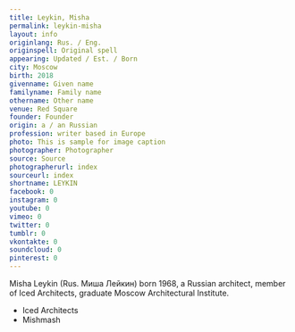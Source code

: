```yaml
---
title: Leykin, Misha
permalink: leykin-misha
layout: info
originlang: Rus. / Eng.
originspell: Original spell
appearing: Updated / Est. / Born
city: Moscow
birth: 2018
givenname: Given name
familyname: Family name
othername: Other name
venue: Red Square
founder: Founder
origin: a / an Russian
profession: writer based in Europe
photo: This is sample for image caption
photographer: Photographer
source: Source
photographerurl: index
sourceurl: index
shortname: LEYKIN
facebook: 0
instagram: 0
youtube: 0
vimeo: 0
twitter: 0
tumblr: 0
vkontakte: 0
soundcloud: 0
pinterest: 0
---
```


Misha Leykin (Rus. Миша Лейкин) born 1968, a Russian architect, member of Iced Architects, graduate Moscow Architectural Institute.

+ Iced Architects
+ Mishmash
